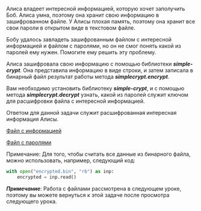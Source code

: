 Алиса владеет интересной информацией, которую хочет заполучить Боб.
Алиса умна, поэтому она хранит свою информацию в зашифрованном файле.
У Алисы плохая память, поэтому она хранит все свои пароли в открытом виде в текстовом файле.

Бобу удалось завладеть зашифрованным файлом с интересной информацией и файлом с паролями, но он не смог понять какой из паролей ему нужен. Помогите ему решить эту проблему.

Алиса зашифровала свою информацию с помощью библиотеки ***simple-crypt***.
Она представила информацию в виде строки, и затем записала в бинарный файл результат работы метода ***simplecrypt.encrypt***.

Вам необходимо установить библиотеку ***simple-crypt***, и с помощью метода ***simplecrypt.decrypt*** узнать, какой из паролей служит ключом для расшифровки файла с интересной информацией.

Ответом для данной задачи служит расшифрованная интересная информация Алисы.

[Файл с информацией](https://stepik.org/media/attachments/lesson/24466/encrypted.bin)

[Файл с паролями](https://stepik.org/media/attachments/lesson/24466/passwords.txt)

Примечание:
Для того, чтобы считать все данные из бинарного файла, можно использовать, например, следующий код:
```python
with open("encrypted.bin", "rb") as inp:
    encrypted = inp.read()
```

***Примечание***:
Работа с файлами рассмотрена в следующем уроке, поэтому вы можете вернуться к этой задаче после просмотра следующего урока.
